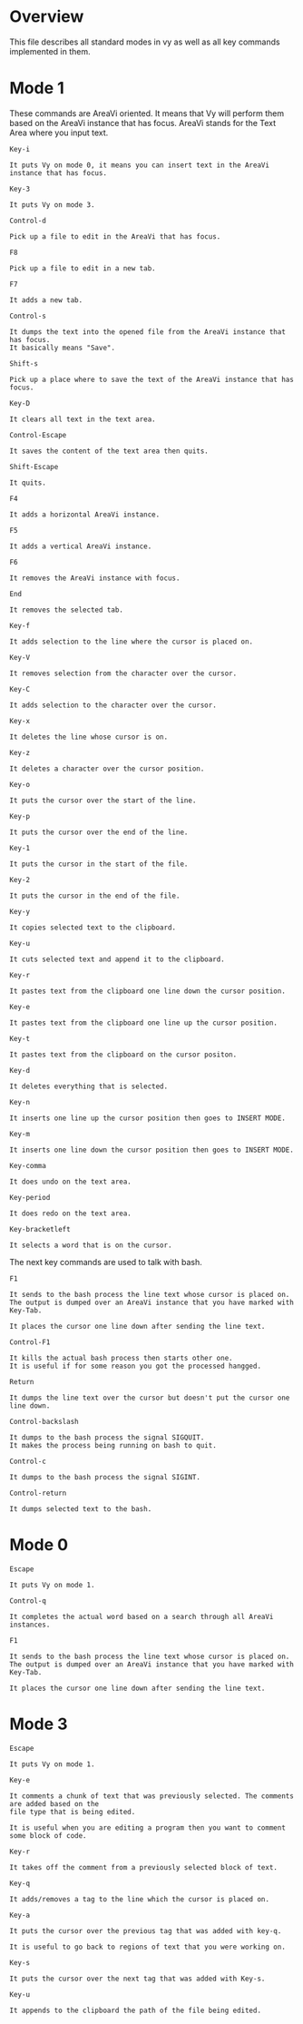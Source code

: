 Overview
========

This file describes all standard modes in vy as well as
all key commands implemented in them.

Mode 1
======

These commands are AreaVi oriented. It means that Vy will perform them based on the AreaVi instance that has focus.
AreaVi stands for the Text Area where you input text.

~~~
Key-i

It puts Vy on mode 0, it means you can insert text in the AreaVi instance that has focus.
~~~

~~~
Key-3

It puts Vy on mode 3.
~~~

~~~
Control-d

Pick up a file to edit in the AreaVi that has focus.
~~~


~~~
F8

Pick up a file to edit in a new tab.
~~~


~~~
F7

It adds a new tab.
~~~



~~~
Control-s

It dumps the text into the opened file from the AreaVi instance that has focus.
It basically means "Save".
~~~



~~~
Shift-s

Pick up a place where to save the text of the AreaVi instance that has focus.
~~~



~~~
Key-D

It clears all text in the text area.
~~~

~~~
Control-Escape

It saves the content of the text area then quits.
~~~

~~~
Shift-Escape

It quits.
~~~



~~~
F4

It adds a horizontal AreaVi instance.
~~~


~~~
F5

It adds a vertical AreaVi instance.
~~~



~~~
F6

It removes the AreaVi instance with focus.
~~~



~~~
End

It removes the selected tab.
~~~


~~~
Key-f

It adds selection to the line where the cursor is placed on.
~~~



~~~
Key-V

It removes selection from the character over the cursor. 
~~~



~~~
Key-C

It adds selection to the character over the cursor.
~~~

~~~
Key-x

It deletes the line whose cursor is on.
~~~

~~~
Key-z

It deletes a character over the cursor position.
~~~

~~~
Key-o

It puts the cursor over the start of the line. 
~~~

~~~
Key-p

It puts the cursor over the end of the line. 
~~~

~~~
Key-1

It puts the cursor in the start of the file.
~~~

~~~
Key-2

It puts the cursor in the end of the file.
~~~

~~~
Key-y

It copies selected text to the clipboard.
~~~

~~~
Key-u

It cuts selected text and append it to the clipboard.
~~~

~~~
Key-r

It pastes text from the clipboard one line down the cursor position.
~~~

~~~
Key-e

It pastes text from the clipboard one line up the cursor position.
~~~

~~~
Key-t

It pastes text from the clipboard on the cursor positon.
~~~

~~~
Key-d

It deletes everything that is selected.
~~~

~~~
Key-n

It inserts one line up the cursor position then goes to INSERT MODE.
~~~

~~~
Key-m

It inserts one line down the cursor position then goes to INSERT MODE.
~~~

~~~
Key-comma

It does undo on the text area.
~~~

~~~
Key-period

It does redo on the text area.
~~~

~~~
Key-bracketleft

It selects a word that is on the cursor.
~~~

The next key commands are used to talk with bash.

~~~
F1

It sends to the bash process the line text whose cursor is placed on.
The output is dumped over an AreaVi instance that you have marked with Key-Tab.

It places the cursor one line down after sending the line text.
~~~

~~~
Control-F1

It kills the actual bash process then starts other one.
It is useful if for some reason you got the processed hangged.
~~~

~~~
Return

It dumps the line text over the cursor but doesn't put the cursor one line down.
~~~

~~~
Control-backslash

It dumps to the bash process the signal SIGQUIT.
It makes the process being running on bash to quit.
~~~

~~~
Control-c

It dumps to the bash process the signal SIGINT.
~~~

~~~
Control-return

It dumps selected text to the bash.
~~~


Mode 0
======

~~~
Escape

It puts Vy on mode 1.
~~~

~~~
Control-q

It completes the actual word based on a search through all AreaVi instances.
~~~

~~~
F1

It sends to the bash process the line text whose cursor is placed on.
The output is dumped over an AreaVi instance that you have marked with Key-Tab.

It places the cursor one line down after sending the line text.
~~~


Mode 3
======

~~~
Escape

It puts Vy on mode 1.
~~~

~~~
Key-e

It comments a chunk of text that was previously selected. The comments are added based on the
file type that is being edited. 

It is useful when you are editing a program then you want to comment some block of code.
~~~

~~~
Key-r 

It takes off the comment from a previously selected block of text.
~~~

~~~
Key-q

It adds/removes a tag to the line which the cursor is placed on.
~~~

~~~
Key-a

It puts the cursor over the previous tag that was added with key-q.

It is useful to go back to regions of text that you were working on.
~~~

~~~
Key-s

It puts the cursor over the next tag that was added with Key-s.
~~~


~~~
Key-u

It appends to the clipboard the path of the file being edited.
~~~





